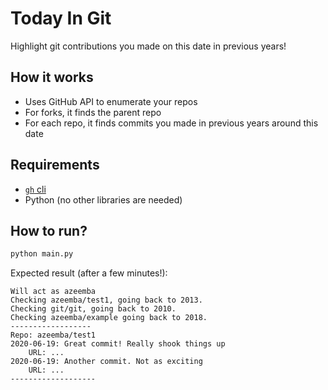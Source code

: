 # Today In Git

Highlight git contributions you made on this date in previous years!

## How it works

- Uses GitHub API to enumerate your repos
- For forks, it finds the parent repo
- For each repo, it finds commits you made in previous years around this date

## Requirements

- [`gh` cli](https://cli.github.com/)
- Python (no other libraries are needed)

## How to run?

```sh
python main.py
```

Expected result (after a few minutes!):

```log
Will act as azeemba
Checking azeemba/test1, going back to 2013.
Checking git/git, going back to 2010.
Checking azeemba/example going back to 2018.
------------------
Repo: azeemba/test1
2020-06-19: Great commit! Really shook things up
    URL: ...
2020-06-19: Another commit. Not as exciting
    URL: ...
-------------------
```
